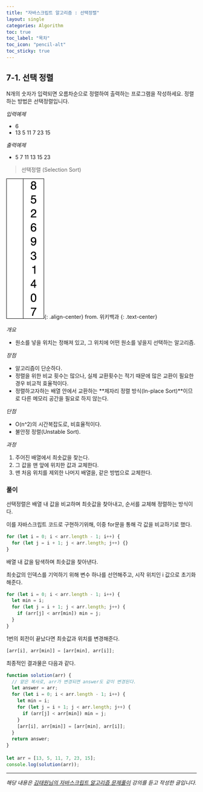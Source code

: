 ```yaml
---
title: "자바스크립트 알고리즘 : 선택정렬"
layout: single
categories: Algorithm
toc: true
toc_label: "목차"
toc_icon: "pencil-alt"
toc_sticky: true
---
```


## 7-1. 선택 정렬

N개의 숫자가 입력되면 오름차순으로 정렬하여 출력하는 프로그램을 작성하세요.
정렬하는 방법은 선택정렬입니다.

_입력예제_

- 6
- 13 5 11 7 23 15

_출력예제_

- 5 7 11 13 15 23

> 선택정렬 (Selection Sort)

![Selection-Sort-Animation.gif](/assets/images/algorithm/Algo701-00001.gif){: .align-center}
from. 위키백과
{: .text-center}

_개요_

- 원소를 넣을 위치는 정해져 있고, 그 위치에 어떤 원소를 넣을지 선택하는 알고리즘.

_장점_

- 알고리즘이 단순하다.
- 정렬을 위한 비교 횟수는 많으나, 실제 교환횟수는 적기 때문에 많은 교환이 필요한 경우 비교적 효율적이다.
- 정렬하고자하는 배열 안에서 교환하는 **제자리 정렬 방식(In-place Sort)**이므로 다른 메모리 공간을 필요로 하지 않는다.

_단점_

- O(n^2)의 시간복잡도로, 비효율적이다.
- 불안정 정렬(Unstable Sort).

_과정_

1. 주어진 배열에서 최솟값을 찾는다.
2. 그 값을 맨 앞에 위치한 값과 교체한다.
3. 맨 처음 위치를 제외한 나머지 배열을, 같은 방법으로 교체한다.

### 풀이

선택정렬은 배열 내 값을 비교하며 최솟값을 찾아내고, 순서를 교체해 정렬하는 방식이다.

이를 자바스크립트 코드로 구현하기위해, 이중 for문을 통해 각 값을 비교하기로 했다.

```jsx
for (let i = 0; i < arr.length - 1; i++) {
  for (let j = i + 1; j < arr.length; j++) {}
}
```

배열 내 값을 탐색하며 최솟값을 찾아낸다.

최솟값의 인덱스를 기억하기 위해 변수 하나를 선언해주고, 시작 위치인 i 값으로 초기화해준다.

```jsx
for (let i = 0; i < arr.length - 1; i++) {
  let min = i;
  for (let j = i + 1; j < arr.length; j++) {
    if (arr[j] < arr[min]) min = j;
  }
}
```

1번의 회전이 끝났다면 최솟값과 위치를 변경해준다.

```jsx
[arr[i], arr[min]] = [arr[min], arr[i]];
```

최종적인 결과물은 다음과 같다.

```jsx
function solution(arr) {
  // 얕은 복사로, arr가 변경되면 answer도 같이 변경된다.
  let answer = arr;
  for (let i = 0; i < arr.length - 1; i++) {
    let min = i;
    for (let j = i + 1; j < arr.length; j++) {
      if (arr[j] < arr[min]) min = j;
    }
    [arr[i], arr[min]] = [arr[min], arr[i]];
  }
  return answer;
}

let arr = [13, 5, 11, 7, 23, 15];
console.log(solution(arr));
```

---

_해당 내용은 [김태원님의 자바스크립트 알고리즘 문제풀이](https://www.inflearn.com/course/%EC%9E%90%EB%B0%94%EC%8A%A4%ED%81%AC%EB%A6%BD%ED%8A%B8-%EC%95%8C%EA%B3%A0%EB%A6%AC%EC%A6%98-%EB%AC%B8%EC%A0%9C%ED%92%80%EC%9D%B4/dashboard) 강의를 듣고 작성한 글입니다._
